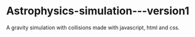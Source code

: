 # Astrophysics-simulation---version1
A gravity simulation with collisions made with javascript, html and css.
